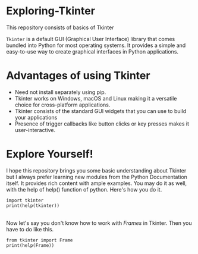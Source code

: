 # Exploring-Tkinter
This repository consists of basics of Tkinter

`Tkinter` is a default GUI (Graphical User Interface) library that comes bundled into Python for most operating systems. It provides a simple and easy-to-use way to create graphical interfaces in Python applications.

# Advantages of using Tkinter
- Need not install separately using pip.
- Tkinter works on Windows, macOS and Linux making it a versatile choice for cross-platform applications.
- Tkinter consists of the standard GUI widgets that you can use to build your applications
- Presence of trigger callbacks like button clicks or key presses makes it user-interactive.

# Explore Yourself!
I hope this repository brings you some basic understanding about Tkinter but I always prefer learning new modules from the Python Documentation itself. It provides rich content with ample examples. You may do it as well, with the help of help() function of python. Here's how you do it.

```
import tkinter
print(help(tkinter))
```

<br>Now let's say you don't know how to work with *Frames* in Tkinter. Then you have to do like this.

```
from tkinter import Frame
print(help(Frame))
```
